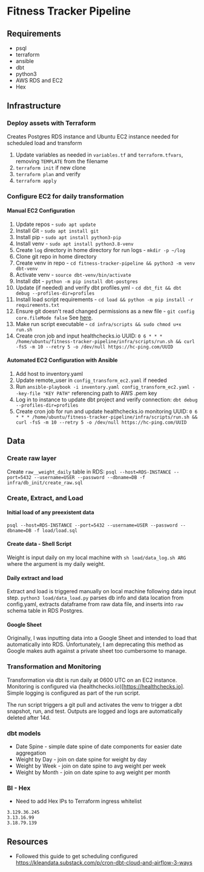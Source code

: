 # Fitness Tracker Pipeline

## Requirements
* psql
* terraform
* ansible
* dbt
* python3
* AWS RDS and EC2
* Hex

## Infrastructure
### Deploy assets with Terraform
Creates Postgres RDS instance and Ubuntu EC2 instance needed for scheduled load and transform
1. Update variables as needed in `variables.tf` and `terraform.tfvars`, removing `TEMPLATE` from the filename
2. `terraform init` if new clone
3. `terraform plan` and verify
4. `terraform apply`

### Configure EC2 for daily transformation
#### Manual EC2 Configuration
1. Update repos - `sudo apt update`
2. Install Git - `sudo apt install git`
3. Install pip - `sudo apt install python3-pip`
4. Install venv - `sudo apt install python3.8-venv`
5. Create `log` directory in home directory for run logs - `mkdir -p ~/log`
5. Clone git repo in home directory
6. Create venv in repo - `cd fitness-tracker-pipeline && python3 -m venv dbt-venv`
7. Activate venv - `source dbt-venv/bin/activate`
8. Install dbt - `python -m pip install dbt-postgres`
9. Update (if needed) and verify dbt profiles.yml - `cd dbt_fit && dbt debug --profiles-dir=profiles`
10. Install load script requirements - `cd load && python -m pip install -r requirements.txt`
11. Ensure git doesn't read changed permissions as a new file - `git config core.fileMode false`
See [here](https://stackoverflow.com/questions/2517339/how-to-restore-the-permissions-of-files-and-directories-within-git-if-they-have).
12. Make run script executable - `cd infra/scripts && sudo chmod u+x run.sh`
13. Create cron job and input healthchecks.io UUID: `0 6 * * * /home/ubuntu/fitness-tracker-pipeline/infra/scripts/run.sh && curl -fsS -m 10 --retry 5 -o /dev/null https://hc-ping.com/UUID`

#### Automated EC2 Configuration with Ansible
1. Add host to inventory.yaml
2. Update remote_user in `config_transform_ec2.yaml` if needed
3. Run `ansible-playbook -i inventory.yaml config_transform_ec2.yaml --key-file "KEY PATH"` referencing path to AWS .pem key
4. Log in to instance to update dbt project and verify connection: `dbt debug --profiles-dir=profiles`
5. Create cron job for run and update healthchecks.io monitoring UUID:  `0 6 * * * /home/ubuntu/fitness-tracker-pipeline/infra/scripts/run.sh && curl -fsS -m 10 --retry 5 -o /dev/null https://hc-ping.com/UUID`

## Data
### Create raw layer 
Create `raw__weight_daily` table in RDS: 
`psql --host=RDS-INSTANCE --port=5432 --username=USER --password --dbname=DB -f infra/db_init/create_raw.sql`

### Create, Extract, and Load
#### Initial load of any preexistent data
`psql --host=RDS-INSTANCE --port=5432 --username=USER --password --dbname=DB -f load/load.sql`

#### Create data - Shell Script
Weight is input daily on my local machine with `sh load/data_log.sh ARG` where the argument is my daily weight.

#### Daily extract and load
Extract and load is triggered manually on local machine following data input step. `python3 load/data_load.py` parses db info and data location from config.yaml, extracts dataframe from raw data file, and inserts into `raw` schema table in RDS Postgres. 

#### Google Sheet
Originally, I was inputting data into a Google Sheet and intended to load that automatically into RDS. Unfortunately, I am deprecating this method as Google makes auth against a private sheet too cumbersome to manage. 

### Transformation and Monitoring
Transformation via dbt is run daily at 0600 UTC on an EC2 instance. Monitoring is configured via (healthchecks.io)[https://healthchecks.io]. Simple logging is configured as part of the run script.

The run script triggers a git pull and activates the venv to trigger a dbt snapshot, run, and test. Outputs are logged and logs are automatically deleted after 14d. 

### dbt models
* Date Spine - simple date spine of date components for easier date aggregation
* Weight by Day - join on date spine for weight by day
* Weight by Week - join on date spine to avg weight per week
* Weight by Month - join on date spine to avg weight per month

### BI - Hex
* Need to add Hex IPs to Terraform ingress whitelist
```
3.129.36.245
3.13.16.99
3.18.79.139
```

## Resources
* Followed this guide to get scheduling configured https://kleandata.substack.com/p/cron-dbt-cloud-and-airflow-3-ways